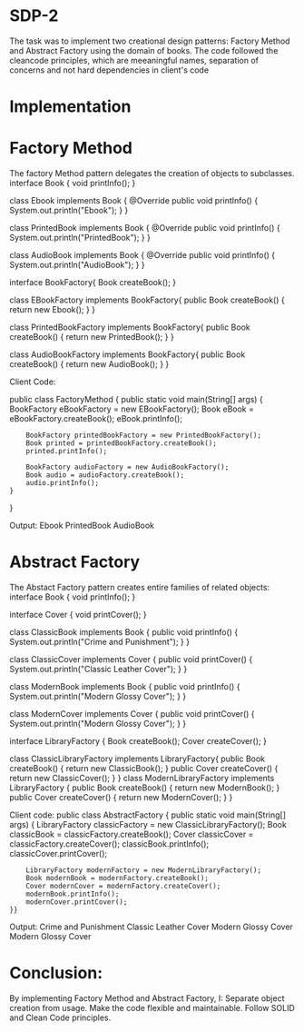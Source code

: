 # SDP-2

The task was to implement two creational design patterns: Factory Method and Abstract Factory using the domain of books. The code followed the cleancode principles, which are meeaningful names, separation of concerns and not hard dependencies in client's code

# Implementation
# Factory Method

The factory Method pattern delegates the creation of objects to subclasses. 
interface Book {
    void printInfo();
}

class Ebook implements Book {
    @Override
    public void printInfo() {
        System.out.println("Ebook");
    }
}

class PrintedBook implements Book {
    @Override
    public void printInfo() {
        System.out.println("PrintedBook");
    }
}

class AudioBook implements Book {
    @Override
    public void printInfo() {
        System.out.println("AudioBook");
    }
}

interface BookFactory{
    Book createBook();
}

class EBookFactory implements BookFactory{
    public Book createBook() {
        return new Ebook();
    }
}

class PrintedBookFactory implements BookFactory{
    public Book createBook() {
        return new PrintedBook();
    }
}

class AudioBookFactory implements BookFactory{
    public Book createBook() {
        return new AudioBook();
    }
}


Client Code:

public class FactoryMethod {
    public static void main(String[] args) {
        BookFactory eBookFactory = new EBookFactory();
        Book eBook = eBookFactory.createBook();
        eBook.printInfo();

        BookFactory printedBookFactory = new PrintedBookFactory();
        Book printed = printedBookFactory.createBook();
        printed.printInfo();

        BookFactory audioFactory = new AudioBookFactory();
        Book audio = audioFactory.createBook();
        audio.printInfo();
    }
}

Output: 
Ebook
PrintedBook
AudioBook


# Abstract Factory

The Abstact Factory pattern creates entire families of related objects:
interface Book {
    void printInfo();
}

interface Cover {
    void printCover();
}

class ClassicBook implements Book {
    public void printInfo() {
        System.out.println("Crime and Punishment");
    }
}

class ClassicCover implements Cover {
    public void printCover() {
        System.out.println("Classic Leather Cover");
    }
}

class ModernBook implements Book {
    public void printInfo() {
        System.out.println("Modern Glossy Cover");
    }
}

class ModernCover implements Cover {
    public void printCover() {
        System.out.println("Modern Glossy Cover");
    }
}

interface LibraryFactory {
    Book createBook();
    Cover createCover();
}

class ClassicLibraryFactory implements LibraryFactory{
    public Book createBook() {
        return new ClassicBook();
    }
    public Cover createCover() {
        return new ClassicCover();
    }
}
class ModernLibraryFactory implements LibraryFactory {
    public Book createBook() {
        return new ModernBook();
    }
    public Cover createCover() {
        return new ModernCover();
    }
}

Client code:
public class AbstractFactory {
    public static void main(String[] args) {
        LibraryFactory classicFactory = new ClassicLibraryFactory();
        Book classicBook = classicFactory.createBook();
        Cover classicCover = classicFactory.createCover();
        classicBook.printInfo();
        classicCover.printCover();


        LibraryFactory modernFactory = new ModernLibraryFactory();
        Book modernBook = modernFactory.createBook();
        Cover modernCover = modernFactory.createCover();
        modernBook.printInfo();
        modernCover.printCover();
    }}

Output:
Crime and Punishment
Classic Leather Cover
Modern Glossy Cover
Modern Glossy Cover

# Conclusion:

By implementing Factory Method and Abstract Factory, I:
Separate object creation from usage.
Make the code flexible and maintainable.
Follow SOLID and Clean Code principles.



